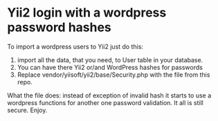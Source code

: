 # Yii2 login with a wordpress password hashes

To import a wordpress users to Yii2 just do this:
1. import all the data, that you need, to User table in your database.
2. You can have there Yii2 or/and WordPress hashes for passwords
3. Replace vendor/yiisoft/yii2/base/Security.php with the file from this repo.

What the file does:
instead of exception of invalid hash it starts to use a wordpress functions for another one password validation.
It all is still secure. Enjoy.